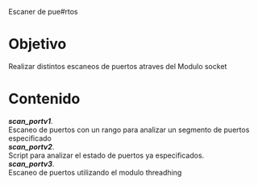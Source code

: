 Escaner de pue#rtos

# Objetivo 
Realizar distintos escaneos de puertos atraves del Modulo socket

# Contenido
***scan_portv1***.  
Escaneo de puertos con un rango para analizar un segmento de puertos especificado    
***scan_portv2***.  
Script para analizar el estado de puertos ya especificados.  
***scan_portv3***.  
Escaneo de puertos utilizando el modulo threadhing
